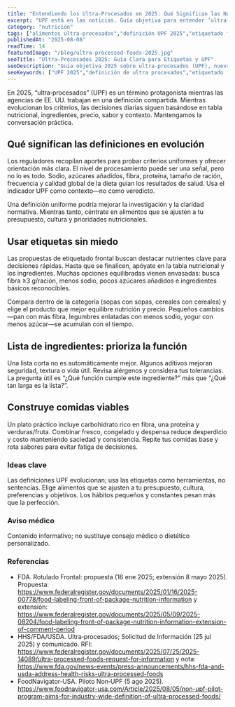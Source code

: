 ```yaml
---
title: "Entendiendo los Ultra-Procesados en 2025: Qué Significan las Nuevas Definiciones"
excerpt: "UPF está en las noticias. Guía objetiva para entender ‘ultra‑procesados’ en 2025 y leer etiquetas sin miedo ni exageración."
category: "nutrición"
tags: ["alimentos ultra-procesados","definición UPF 2025","etiquetado frontal","clasificación NOVA","lista de ingredientes"]
publishedAt: "2025-08-08"
readTime: 14
featuredImage: "/blog/ultra-processed-foods-2025.jpg"
seoTitle: "Ultra‑Procesados 2025: Guía Clara para Etiquetas y UPF"
seoDescription: "Guía objetiva 2025 sobre ultra‑procesados (UPF), nuevas definiciones y consejos prácticos sin estigmas."
seoKeywords: ["UPF 2025","definición de ultra procesados","etiquetado frontal 2025","leer lista de ingredientes","nutrición objetiva"]
---
```


En 2025, “ultra‑procesados” (UPF) es un término protagonista mientras las agencias de EE. UU. trabajan en una definición compartida. Mientras evolucionan los criterios, las decisiones diarias siguen basándose en tabla nutricional, ingredientes, precio, sabor y contexto. Mantengamos la conversación práctica.

## Qué significan las definiciones en evolución
Los reguladores recopilan aportes para probar criterios uniformes y ofrecer orientación más clara. El nivel de procesamiento puede ser una señal, pero no lo es todo. Sodio, azúcares añadidos, fibra, proteína, tamaño de ración, frecuencia y calidad global de la dieta guían los resultados de salud. Usa el indicador UPF como contexto—no como veredicto.

Una definición uniforme podría mejorar la investigación y la claridad normativa. Mientras tanto, céntrate en alimentos que se ajusten a tu presupuesto, cultura y prioridades nutricionales.

## Usar etiquetas sin miedo
Las propuestas de etiquetado frontal buscan destacar nutrientes clave para decisiones rápidas. Hasta que se finalicen, apóyate en la tabla nutricional y los ingredientes. Muchas opciones equilibradas vienen envasadas: busca fibra ≥3 g/ración, menos sodio, pocos azúcares añadidos e ingredientes básicos reconocibles.

Compara dentro de la categoría (sopas con sopas, cereales con cereales) y elige el producto que mejor equilibre nutrición y precio. Pequeños cambios—pan con más fibra, legumbres enlatadas con menos sodio, yogur con menos azúcar—se acumulan con el tiempo.

## Lista de ingredientes: prioriza la función
Una lista corta no es automáticamente mejor. Algunos aditivos mejoran seguridad, textura o vida útil. Revisa alérgenos y considera tus tolerancias. La pregunta útil es “¿Qué función cumple este ingrediente?” más que “¿Qué tan larga es la lista?”.

## Construye comidas viables
Un plato práctico incluye carbohidrato rico en fibra, una proteína y verduras/fruta. Combinar fresco, congelado y despensa reduce desperdicio y costo manteniendo saciedad y consistencia. Repite tus comidas base y rota sabores para evitar fatiga de decisiones.

### Ideas clave
Las definiciones UPF evolucionan; usa las etiquetas como herramientas, no sentencias. Elige alimentos que se ajusten a tu presupuesto, cultura, preferencias y objetivos. Los hábitos pequeños y constantes pesan más que la perfección.

### Aviso médico
Contenido informativo; no sustituye consejo médico o dietético personalizado.

### Referencias
- FDA. Rotulado Frontal: propuesta (16 ene 2025; extensión 8 mayo 2025). Propuesta: https://www.federalregister.gov/documents/2025/01/16/2025-00778/food-labeling-front-of-package-nutrition-information y extensión: https://www.federalregister.gov/documents/2025/05/09/2025-08204/food-labeling-front-of-package-nutrition-information-extension-of-comment-period
- HHS/FDA/USDA. Ultra‑procesados; Solicitud de Información (25 jul 2025) y comunicado. RFI: https://www.federalregister.gov/documents/2025/07/25/2025-14089/ultra-processed-foods-request-for-information y nota: https://www.fda.gov/news-events/press-announcements/hhs-fda-and-usda-address-health-risks-ultra-processed-foods
- FoodNavigator‑USA. Piloto Non‑UPF (5 ago 2025). https://www.foodnavigator-usa.com/Article/2025/08/05/non-upf-pilot-program-aims-for-industry-wide-definition-of-ultra-processed-foods/